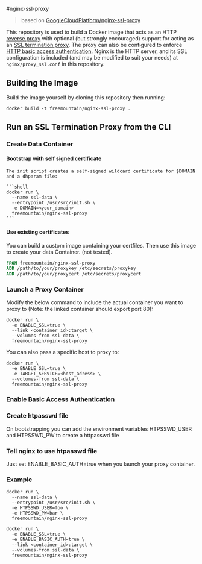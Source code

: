 #nginx-ssl-proxy
> based on [GoogleCloudPlatform/nginx-ssl-proxy](https://github.com/GoogleCloudPlatform/nginx-ssl-proxy)

This repository is used to build a Docker image that acts as an HTTP [reverse proxy](http://en.wikipedia.org/wiki/Reverse_proxy) with optional (but strongly encouraged) support for acting as an [SSL termination proxy](http://en.wikipedia.org/wiki/SSL_termination_proxy). The proxy can also be configured to enforce [HTTP basic access authentication](http://en.wikipedia.org/wiki/Basic_access_authentication). Nginx is the HTTP server, and its SSL configuration is included (and may be modified to suit your needs) at `nginx/proxy_ssl.conf` in this repository.

## Building the Image
Build the image yourself by cloning this repository then running:

```shell
docker build -t freemountain/nginx-ssl-proxy .
```

## Run an SSL Termination Proxy from the CLI

### Create Data Container

#### Bootstrap with self signed certificate

    The init script creates a self-signed wildcard certificate for $DOMAIN and a dhparam file:

    ```shell
    docker run \
      --name ssl-data \
      --entrypoint /usr/src/init.sh \
      -e DOMAIN=<your_domain>
      freemountain/nginx-ssl-proxy
    ```
#### Use existing certificates
You can build a custom image containing your certfiles. Then use this image to create your data Container. (not tested).

```Dockerfile
FROM freemountain/nginx-ssl-proxy
ADD /path/to/your/proxykey /etc/secrets/proxykey
ADD /path/to/your/proxycert /etc/secrets/proxycert
```

### Launch a Proxy Container
Modify the below command to include the actual container you want to proxy to (Note: the linked container should export port 80):

```shell
docker run \
  -e ENABLE_SSL=true \
  --link <container_id>:target \
  --volumes-from ssl-data \
  freemountain/nginx-ssl-proxy
```

You can also pass a specific host to proxy to:

```shell
docker run \
  -e ENABLE_SSL=true \
  -e TARGET_SERVICE=<host_adress> \
  --volumes-from ssl-data \
  freemountain/nginx-ssl-proxy
```

### Enable Basic Access Authentication

### Create htpasswd file
On bootstrapping you can add the environment variables HTPSSWD_USER and HTPSSWD_PW
to create a httpasswd file

### Tell nginx to use htpasswd file
Just set ENABLE_BASIC_AUTH=true when you launch your proxy container.

### Example

```shell
docker run \
  --name ssl-data \
  --entrypoint /usr/src/init.sh \
  -e HTPSSWD_USER=foo \
  -e HTPSSWD_PW=bar \
  freemountain/nginx-ssl-proxy

docker run \
  -e ENABLE_SSL=true \
  -e ENABLE_BASIC_AUTH=true \
  --link <container_id>:target \
  --volumes-from ssl-data \
  freemountain/nginx-ssl-proxy
```
